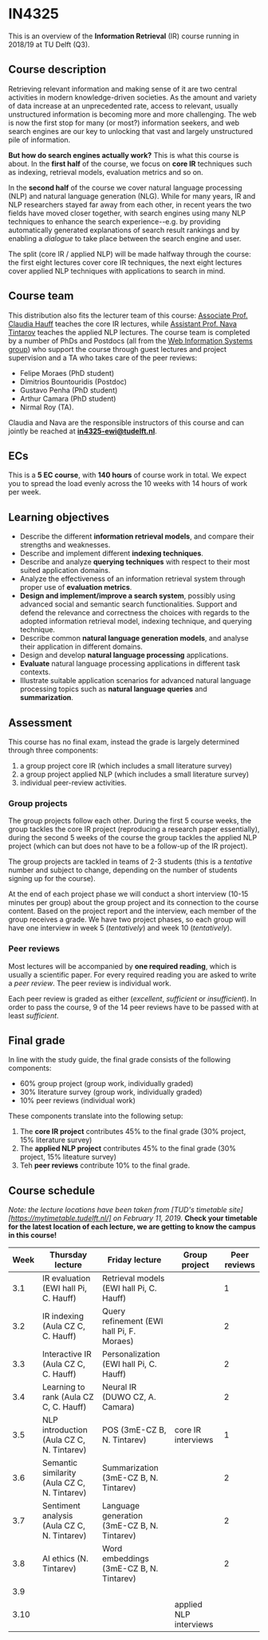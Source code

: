 # IN4325

This is an overview of the **Information Retrieval** (IR) course running in 2018/19 at TU Delft (Q3).

## Course description

Retrieving relevant information and making sense of it are two central activities in modern knowledge-driven societies. As the amount and variety of data increase at an unprecedented rate, access to relevant, usually unstructured information is becoming more and more challenging. The web is now the first stop for many (or most?) information seekers, and web search engines are our key to unlocking that vast and largely unstructured pile of information. 

**But how do search engines actually work?** This is what this course is about. In the **first half** of the course, we focus on **core IR** techniques such as indexing, retrieval models, evaluation metrics and so on. 

In the **second half** of the course we cover natural language processing (NLP) and natural language generation (NLG). While for many years, IR and NLP researchers stayed far away from each other, in recent years the two fields have moved closer together, with search engines using many NLP techniques to enhance the search experience--e.g. by providing automatically generated explanations of search result rankings and by enabling a _dialogue_ to take place between the search engine and user.

The split (core IR / applied NLP) will be made halfway through the course: the first eight lectures cover core IR techniques, the next eight lectures cover applied NLP techniques with applications to search in mind. 

## Course team

This distribution also fits the lecturer team of this course: [Associate Prof. Claudia Hauff](https://chauff.github.io/) teaches the core IR lectures, while [Assistant Prof. Nava Tintarov](http://navatintarev.com/) teaches the applied NLP lectures. The course team is completed by a number of PhDs and Postdocs (all from the [Web Information Systems group](http://www.wis.ewi.tudelft.nl/)) who support the course through guest lectures and project supervision and a TA who takes care of the peer reviews:

- Felipe Moraes (PhD student)
- Dimitrios Bountouridis (Postdoc)
- Gustavo Penha (PhD student)
- Arthur Camara (PhD student)
- Nirmal Roy (TA).

Claudia and Nava are the responsible instructors of this course and can jointly be reached at **in4325-ewi@tudelft.nl**.


## ECs

This is a **5 EC course**, with **140 hours** of course work in total. We expect you to spread the load evenly across the 10 weeks with 14 hours of work per week. 

## Learning objectives

- Describe the different **information retrieval models**, and compare their strengths and weaknesses.
- Describe and implement different **indexing techniques**.
- Describe and analyze **querying techniques** with respect to their most suited application domains.
- Analyze the effectiveness of an information retrieval system through proper use of **evaluation metrics**.
- **Design and implement/improve a search system**, possibly using advanced social and semantic search functionalities. Support and defend the relevance and correctness the choices with regards to the adopted information retrieval model, indexing technique, and querying technique.
- Describe common **natural language generation models**, and analyse their application in different domains.
- Design and develop **natural language processing** applications.
- **Evaluate** natural language processing applications in different task contexts.
- Illustrate suitable application scenarios for advanced natural language processing topics such as **natural language queries** and **summarization**.

## Assessment

This course has no final exam, instead the grade is largely determined through three components: 

1. a group project core IR (which includes a small literature survey)
2. a group project applied NLP (which includes a small literature survey)
3. individual peer-review activities.

### Group projects

The group projects follow each other. During the first 5 course weeks, the group tackles the core IR project (reproducing a research paper essentially), during the second 5 weeks of the course the group tackles the applied NLP project (which can but does not have to be a follow-up of the IR project).

The group projects are tackled in teams of 2-3 students (this is a *tentative* number and subject to change, depending on the number of students signing up for the course).

At the end of each project phase we will conduct a short interview (10-15 minutes per group) about the group project and its connection to the course content. Based on the project report and the interview, each member of the group receives a grade. We have two project phases, so each group will have one interview in week 5 (*tentatively*) and week 10 (*tentatively*).

### Peer reviews

Most lectures will be accompanied by **one required reading**, which is usually a scientific paper. For every required reading you are asked to write a *peer review*. The peer review is individual work.

Each peer review is graded as either (*excellent*, *sufficient* or *insufficient*). In order to pass the course, 9 of the 14 peer reviews have to be passed with at least *sufficient*.

## Final grade

In line with the study guide, the final grade consists of the following components:

- 60% group project (group work, individually graded)
- 30% literature survey (group work, individually graded)
- 10% peer reviews (individual work)

These components translate into the following setup:

1. The **core IR project** contributes 45% to the final grade (30% project, 15% literature survey)
2. The **applied NLP project** contributes 45% to the final grade (30% project, 15% liteature survey)
3. Teh **peer reviews** contribute 10% to the final grade.

## Course schedule

*Note: the lecture locations have been taken from [TUD's timetable site][https://mytimetable.tudelft.nl/] on February 11, 2019.*
**Check your timetable for the latest location of each lecture, we are getting to know the campus in this course!**

| Week | Thursday lecture                  | Friday lecture                    | Group project          | Peer reviews |
|------|-----------------------------------|-----------------------------------|------------------------|--------------|
| 3.1  | IR evaluation (EWI hall Pi, C. Hauff)          | Retrieval models (EWI hall Pi, C. Hauff)       |                        | 1            |
| 3.2  | IR indexing (Aula CZ C, C. Hauff)            | Query refinement (EWI hall Pi, F. Moraes)      |                        | 2            |
| 3.3  | Interactive IR (Aula CZ C, C. Hauff)         | Personalization (EWI hall Pi, C. Hauff)        |                        | 2            |
| 3.4  | Learning to rank (Aula CZ C, C. Hauff)       | Neural IR (DUWO CZ, A. Camara)             |                        | 2            |
| 3.5  | NLP introduction (Aula CZ C, N. Tintarev)    | POS (3mE-CZ B, N. Tintarev)                 | core IR interviews     | 1            |
| 3.6  | Semantic similarity (Aula CZ C, N. Tintarev) | Summarization (3mE-CZ B, N. Tintarev)       |                        | 2            |
| 3.7  | Sentiment analysis (Aula CZ C, N. Tintarev)  | Language generation (3mE-CZ B, N. Tintarev) |                        | 2            |
| 3.8  | AI ethics (N. Tintarev)           | Word embeddings (3mE-CZ B, N. Tintarev)     |                        | 2            |
| 3.9  |                                   |                                   |                        |              |
| 3.10 |                                   |                                   | applied NLP interviews |              |

